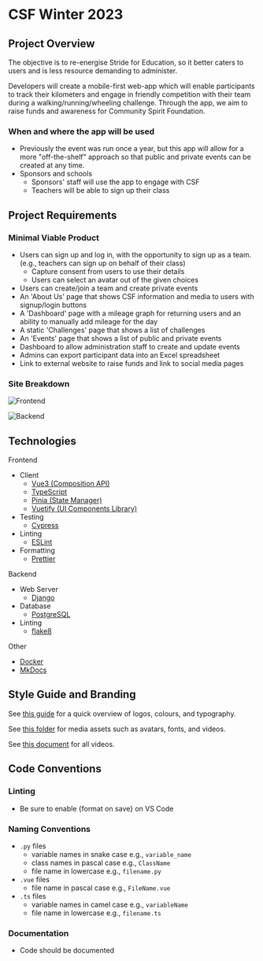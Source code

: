 # CSF Winter 2023

## Project Overview

The objective is to re-energise Stride for Education, so it better caters to users and is less resource demanding to administer.

Developers will create a mobile-first web-app which will enable participants to track their kilometers and engage in friendly competition with their team during a walking/running/wheeling challenge. Through the app, we aim to raise funds and awareness for Community Spirit Foundation.

### When and where the app will be used

- Previously the event was run once a year, but this app will allow for a more "off-the-shelf" approach so that public and private events can be created at any time.
- Sponsors and schools
  - Sponsors' staff will use the app to engage with CSF
  - Teachers will be able to sign up their class

## Project Requirements

### Minimal Viable Product

- Users can sign up and log in, with the opportunity to sign up as a team. (e.g., teachers can sign up on behalf of their class)
  - Capture consent from users to use their details
  - Users can select an avatar out of the given choices
- Users can create/join a team and create private events
- An 'About Us' page that shows CSF information and media to users with signup/login buttons
- A 'Dashboard' page with a mileage graph for returning users and an ability to manually add mileage for the day
- A static 'Challenges' page that shows a list of challenges
- An 'Events' page that shows a list of public and private events
- Dashboard to allow administration staff to create and update events
- Admins can export participant data into an Excel spreadsheet
- Link to external website to raise funds and link to social media pages

### Site Breakdown

![Frontend](./img/frontend.png)

![Backend](./img/backend.png)

## Technologies

Frontend

- Client
  - [Vue3 (Composition API)](https://vuejs.org/)
  - [TypeScript](https://www.typescriptlang.org/)
  - [Pinia (State Manager)](https://pinia.vuejs.org/)
  - [Vuetify (UI Components Library)](https://vuetifyjs.com/en/)
- Testing
  - [Cypress](https://www.cypress.io/)
- Linting
  - [ESLint](https://eslint.org/)
- Formatting
  - [Prettier](https://prettier.io/)

Backend

- Web Server
  - [Django](https://www.djangoproject.com/)
- Database
  - [PostgreSQL](https://www.postgresql.org/)
- Linting
  - [flake8](https://flake8.pychond.org/)

Other

- [Docker](https://www.docker.com/)
- [MkDocs](https://www.mkdocs.org/)

## Style Guide and Branding

See [this guide](https://drive.google.com/file/d/1kAWqTCt_j9zyLtmKWeBiV-Fk5ybMYDhV/view?usp=sharing) for a quick overview of logos, colours, and typography.

See [this folder](https://drive.google.com/drive/folders/1auwjbas9B0eKndSAQdmVk-J9NXTrohL_?usp=share_link) for media assets such as avatars, fonts, and videos.

See [this document](https://docs.google.com/document/d/15tQjiH7VnaAhLnafIznboitilpdyP6Wl/edit?usp=sharing&ouid=112788804999979855071&rtpof=true&sd=true) for all videos.

## Code Conventions

### Linting

- Be sure to enable {format on save} on VS Code

### Naming Conventions

- `.py` files
  - variable names in snake case e.g., `variable_name`
  - class names in pascal case e.g., `ClassName`
  - file name in lowercase e.g., `filename.py`
- `.vue` files
  - file name in pascal case e.g., `FileName.vue`
- `.ts` files
  - variable names in camel case e.g., `variableName`
  - file name in lowercase e.g., `filename.ts`

### Documentation

- Code should be documented
